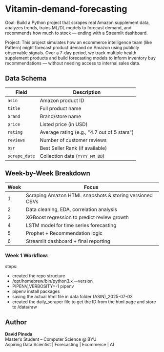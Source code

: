 # Vitamin-demand-forecasting

Goal: Build a Python project that scrapes real Amazon supplement data, analyzes trends, trains ML/DL models to forecast demand, and recommends how much to stock — ending with a Streamlit dashboard.

Project: This project simulates how an ecommerce intelligence team (like Pattern) might forecast product demand on Amazon using publicly observable signals. Over a 7-day period, we track multiple health supplement products and build forecasting models to inform inventory buy recommendations — without needing access to internal sales data.


## Data Schema

| Field        | Description                                |
|--------------|--------------------------------------------|
| `asin`       | Amazon product ID                          |
| `title`      | Full product name                          |
| `brand`      | Brand/store name                           |
| `price`      | Listed price (in USD)                      |
| `rating`     | Average rating (e.g., "4.7 out of 5 stars")|
| `reviews`    | Number of customer reviews                 |
| `bsr`        | Best Seller Rank (if available)            |
| `scrape_date`| Collection date (`YYYY_MM_DD`)             |



## Week-by-Week Breakdown

| Week | Focus                                     |
|------|-------------------------------------------|
| 1    | Scraping Amazon HTML snapshots & storing versioned CSVs |
| 2    | Data cleaning, EDA, correlation analysis  |
| 3    | XGBoost regression to predict review growth |
| 4    | LSTM model for time series forecasting    |
| 5    | Prophet + Recommendation logic            |
| 6    | Streamlit dashboard + final reporting     |




### Week 1 Workflow:

steps: 
- created the repo structure 
- /opt/homebrew/bin/python3.x --version
- PIPENV_VERBOSITY=-1 pipenv
- pipenv install packages
- saving the actual html file in data folder (ASIN)_2025-07-03
- created the daily_scraper file to get the ID from the html page and store to /data/raw





## Author

**David Pineda**  
Master’s Student – Computer Science @ BYU  
Aspiring Data Scientist | Forecasting | Ecommerce | AI  